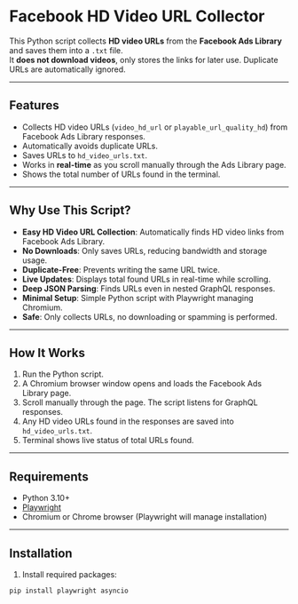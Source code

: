 # Facebook HD Video URL Collector

This Python script collects **HD video URLs** from the **Facebook Ads Library** and saves them into a `.txt` file.  
It **does not download videos**, only stores the links for later use. Duplicate URLs are automatically ignored.

---

## Features

- Collects HD video URLs (`video_hd_url` or `playable_url_quality_hd`) from Facebook Ads Library responses.
- Automatically avoids duplicate URLs.
- Saves URLs to `hd_video_urls.txt`.
- Works in **real-time** as you scroll manually through the Ads Library page.
- Shows the total number of URLs found in the terminal.

---

## Why Use This Script?

- **Easy HD Video URL Collection**: Automatically finds HD video links from Facebook Ads Library.  
- **No Downloads**: Only saves URLs, reducing bandwidth and storage usage.  
- **Duplicate-Free**: Prevents writing the same URL twice.  
- **Live Updates**: Displays total found URLs in real-time while scrolling.  
- **Deep JSON Parsing**: Finds URLs even in nested GraphQL responses.  
- **Minimal Setup**: Simple Python script with Playwright managing Chromium.  
- **Safe**: Only collects URLs, no downloading or spamming is performed.

---

## How It Works

1. Run the Python script.  
2. A Chromium browser window opens and loads the Facebook Ads Library page.  
3. Scroll manually through the page. The script listens for GraphQL responses.  
4. Any HD video URLs found in the responses are saved into `hd_video_urls.txt`.  
5. Terminal shows live status of total URLs found.

---

## Requirements

- Python 3.10+  
- [Playwright](https://playwright.dev/python/)  
- Chromium or Chrome browser (Playwright will manage installation)

---

## Installation

1. Install required packages:

```bash
pip install playwright asyncio
